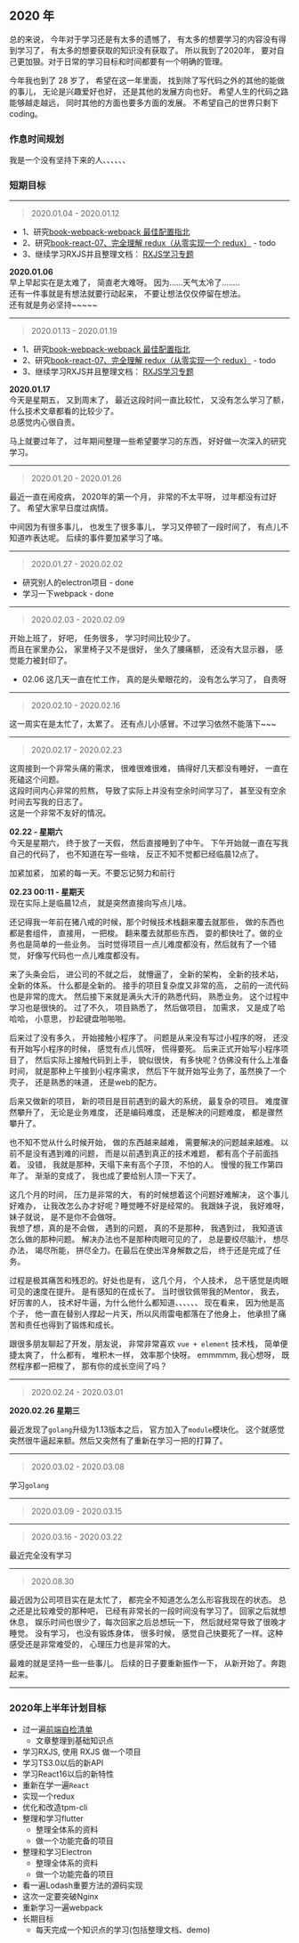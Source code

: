 ## 2020 年

总的来说， 今年对于学习还是有太多的遗憾了， 有太多的想要学习的内容没有得到学习了， 有太多的想要获取的知识没有获取了。 
所以我到了2020年， 要对自己更加狠。对于日常的学习目标和时间都要有一个明确的管理。

今年我也到了 28 岁了， 希望在这一年里面， 找到除了写代码之外的其他的能做的事儿， 无论是兴趣爱好也好， 还是其他的发展方向也好。
希望人生的代码之路能够越走越远， 同时其他的方面也要多方面的发展。 不希望自己的世界只剩下coding。


### 作息时间规划
我是一个没有坚持下来的人、、、、、、


### 短期目标

--------------------

> 2020.01.04 - 2020.01.12

- 1、研究[book-webpack-webpack 最佳配置指北](https://juejin.im/post/5e0e1153e51d45414b74de65?utm_source=gold_browser_extension)
- 2、研究[book-react-07、完全理解 redux（从零实现一个 redux）](https://github.com/brickspert/blog/issues/22) - todo
- 3、继续学习RXJS并且整理文档： [RXJS学习专题](../book/23、RXJS学习专题/23、RXJS学习专题.md)

**2020.01.06**                                                                                      
早上早起实在是太难了， 简直老大难呀。 因为......天气太冷了........                                      
还有一件事就是有想法就要行动起来， 不要让想法仅仅停留在想法。                                                 
还有就是务必坚持~~~~~                                                                               

--------------------

> 2020.01.13 - 2020.01.19

- 1、研究[book-webpack-webpack 最佳配置指北](https://juejin.im/post/5e0e1153e51d45414b74de65?utm_source=gold_browser_extension)
- 2、研究[book-react-07、完全理解 redux（从零实现一个 redux）](https://github.com/brickspert/blog/issues/22) - todo
- 3、继续学习RXJS并且整理文档： [RXJS学习专题](../book/23、RXJS学习专题/23、RXJS学习专题.md)


**2020.01.17**                      
今天是星期五， 又到周末了， 最近这段时间一直比较忙， 又没有怎么学习了额， 什么技术文章都看的比较少了。                                
总感觉内心很自责。

马上就要过年了， 过年期间整理一些希望要学习的东西， 好好做一次深入的研究学习。

--------------------

> 2020.01.20 - 2020.01.26

最近一直在闹疫病， 2020年的第一个月， 非常的不太平呀， 过年都没有过好了。 
希望大家早日度过病情。

中间因为有很多事儿， 也发生了很多事儿， 学习又停顿了一段时间了， 有点儿不知道咋表达呢。
后续的事件要加紧学习了咯。

--------------------

> 2020.01.27 - 2020.02.02

- 研究别人的electron项目 - done
- 学习一下webpack - done


--------------------

> 2020.02.03 - 2020.02.09

开始上班了， 好吧， 任务很多， 学习时间比较少了。                              
而且在家里办公， 家里椅子又不是很好， 坐久了腰痛额， 还没有大显示器， 感觉能力被封印了。

- 02.06
这几天一直在忙工作， 真的是头晕眼花的， 没有怎么学习了， 自责呀

--------------------

> 2020.02.10 - 2020.02.16

这一周实在是太忙了，太累了。 还有点儿小感冒。不过学习依然不能落下~~~


--------------------

> 2020.02.17 - 2020.02.23

这周接到一个非常头痛的需求， 很难很难很难， 搞得好几天都没有睡好， 一直在死磕这个问题。               
这段时间内心非常的煎熬， 导致了实际上并没有空余时间学习了， 甚至没有空余时间去写我的日志了。                 
这是一个非常不友好的情况。                   


**02.22 - 星期六**                                     
今天是星期六， 终于放了一天假， 然后直接睡到了中午。 
下午开始就一直在写我自己的代码了， 也不知道在写一些啥， 反正不知不觉都已经临晨12点了。 

加紧加紧， 加紧的每一天。不要忘记努力和前行


**02.23 00:11 - 星期天**                               
现在实际上是临晨12点， 就是突然直接向写点儿啥。 

还记得我一年前在猪八戒的时候，那个时候技术栈翻来覆去就那些， 做的东西也都是套组件， 直接用， 一把梭。 
翻来覆去就那些东西， 耍的都快吐了。做的业务也是简单的一些业务。
当时觉得项目一点儿难度都没有，然后就有了一个错觉， 好像写代码也一点儿难度都没有。

来了头条会后， 进公司的不就之后， 就懵逼了， 全新的架构， 全新的技术站， 全新的体系。 什么都是全新的。
接手的项目复杂度又非常的高， 之前的一流代码也是非常的庞大。 然后接下来就是满头大汗的熟悉代码， 熟悉业务。
这个过程中学习也是很快的。 过了不久， 项目熟悉了， 然后做项目， 加需求， 又是成了哈哈哈， 小意思， 抄起键盘啪啪啪。

后来过了没有多久， 开始接触小程序了。 问题是从来没有写过小程序的呀， 还没有开始写小程序的时候， 感觉有点儿慌呀， 慌得要死。
后来正式开始写小程序项目了， 然后实际上接触代码到上手， 貌似很快， 有多快呢？仿佛没有什么上准备时间， 就是那种上午接到小程序需求，
然后下午就开始写业务了，虽然换了一个壳子， 还是熟悉的味道， 还是web的配方。

后来又做新的项目， 新的项目是目前遇到的最大的系统， 最复杂的项目。 难度骤然攀升了， 无论是业务难度， 还是编码难度， 
还是解决的问题难度， 都是骤然攀升了。

也不知不觉从什么时候开始， 做的东西越来越难， 需要解决的问题越来越难。 以前不是没有遇到难的问题， 而是以前遇到真正的技术难题， 都有高个子前面挡着。
没错， 我就是那种，天塌下来有高个子顶， 不怕的人。 慢慢的我工作第四年了。 渐渐的变成了， 我也成了要给别人顶一下天了。

这几个月的时间， 压力是非常的大， 有的时候想着这个问题好难解决， 这个事儿好难办， 让我改怎么办才好呢？睡觉睡不好是经常的。
我跟妹子说， 我好难呀， 妹子就说， 是不是你不会做呀。                                
我想了想，真的是不会做， 遇到的问题， 真的不是那种， 我遇到过， 我知道该怎么做的那种问题。
解决办法也不是那种肉眼可见的了， 总是要绞尽脑汁， 想尽办法， 竭尽所能， 拼尽全力。在最后在使出浑身解数之后， 终于还是完成了任务。

过程是极其痛苦和残忍的。好处也是有， 这几个月， 个人技术， 总干感觉是肉眼可见的速度在提升。 是有感知的在成长了。
当时很钦佩带我的Mentor， 我去， 好厉害的人， 技术好牛逼，为什么他什么都知道、、、、、、 
现在看来， 因为他是高个子， 他一直在替别人撑起一片天，所以风雨雷电都落在了他身上， 他承担了痛苦和责任也得到了锻炼和成长。

跟很多朋友聊起了开发，朋友说， 非常非常喜欢 `vue + element` 技术栈， 简单便捷太爽了， 什么都有， 堆积木一样， 效率那个快呀。
emmmmm, 我心想呀， 既然程序都一把梭了， 那有你的成长空间了吗？


--------------------

> 2020.02.24 - 2020.03.01

**2020.02.26 星期三**

最近发现了`golang`升级为1.13版本之后， 官方加入了`module`模块化。
这个就感觉突然很牛逼起来额。然后又突然有了重新在学习一把的打算了。


--------------------

> 2020.03.02 - 2020.03.08

学习`golang`


--------------------

> 2020.03.09 - 2020.03.15


--------------------

> 2020.03.16 - 2020.03.22

最近完全没有学习


--------------------

> 2020.08.30 

最近因为公司项目实在是太忙了， 都完全不知道怎么怎么形容我现在的状态。
总之还是比较难受的那种吧， 已经有非常长的一段时间没有学习了。 
回家之后就想休息， 娱乐时间也很少了，每次回家之后总想玩一下， 然后就经常导致了很晚才睡觉。 
没有学习， 也没有锻炼身体， 很多时候， 感觉自己快要死了一样。这种感受还是非常难受的， 心理压力也是非常的大。

最难的就是坚持一些一些事儿。 后续的日子要重新振作一下， 从新开始了。奔跑起来。


--------------------


### 2020年上半年计划目标
- 过一遍[前端自检清单](https://juejin.im/post/5cc1da82f265da036023b628)
    - 文章整理到基础知识点
- 学习RXJS, 使用 RXJS 做一个项目
- 学习TS3.0以后的新API                    
- 学习React16以后的新特性                               
- 重新在学一遍`React`
- 实现一个redux                                 
- 优化和改造tpm-cli
- 整理和学习flutter
    - 整理全体系的资料
    - 做一个功能完备的项目
- 整理和学习Electron
    - 整理全体系的资料
    - 做一个功能完备的项目
- 看一遍Lodash重要方法的源码实现
- 这次一定要突破Nginx
- 重新学习一遍webpack
- 长期目标
    - 每天完成一个知识点的学习(包括整理文档、demo)
